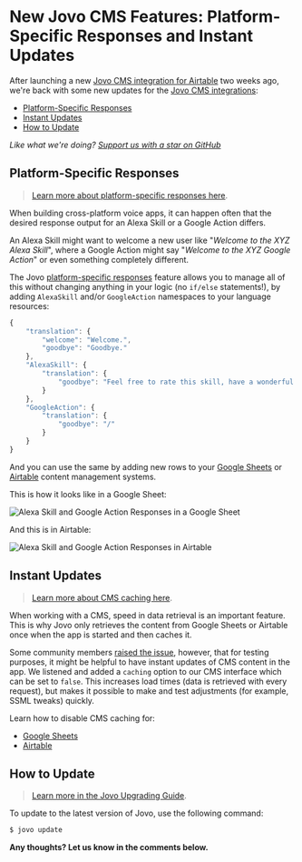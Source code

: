 # New Jovo CMS Features: Platform-Specific Responses and Instant Updates

After launching a new [Jovo CMS integration for Airtable](https://www.jovo.tech/news/2019-03-12-airtable-cms-integration) two weeks ago, we're back with some new updates for the [Jovo CMS integrations](https://www.jovo.tech/docs/cms):

* [Platform-Specific Responses](#platform-specific-responses)
* [Instant Updates](#instant-updates)
* [How to Update](#how-to-update)


*Like what we're doing? [Support us with a star on GitHub](https://github.com/jovotech/jovo-framework/)* 


## Platform-Specific Responses

> [Learn more about platform-specific responses here](https://www.jovo.tech/docs/output/i18n#platform-specific-responses).

When building cross-platform voice apps, it can happen often that the desired response output for an Alexa Skill or a Google Action differs.

An Alexa Skill might want to welcome a new user like "*Welcome to the XYZ Alexa Skill*", where a Google Action might say "*Welcome to the XYZ Google Action*" or even something completely different.

The Jovo [platform-specific responses](https://www.jovo.tech/docs/output/i18n#platform-specific-responses) feature allows you to manage all of this without changing anything in your logic (no `if/else` statements!), by adding `AlexaSkill` and/or `GoogleAction` namespaces to your language resources:

```js
{
    "translation": {
        "welcome": "Welcome.",
        "goodbye": "Goodbye."
    },
    "AlexaSkill": {
        "translation": {
            "goodbye": "Feel free to rate this skill, have a wonderful day."
        }
    },
    "GoogleAction": {
        "translation": {
            "goodbye": "/"
        }
    }
}
```
And you can use the same by adding new rows to your [Google Sheets](https://www.jovo.tech/docs/cms/google-sheets#platform-specific-responses) or [Airtable](https://www.jovo.tech/docs/cms/airtable#platform-specific-responses) content management systems.

This is how it looks like in a Google Sheet:

![Alexa Skill and Google Action Responses in a Google Sheet](https://www.jovo.tech/img/docs/v2/platform-specific-responses-sheets.jpg)


And this is in Airtable:

![Alexa Skill and Google Action Responses in Airtable](https://www.jovo.tech/img/docs/v2/platform-specific-responses-air.jpg)



## Instant Updates

> [Learn more about CMS caching here](https://www.jovo.tech/docs/cms#caching).

When working with a CMS, speed in data retrieval is an important feature. This is why Jovo only retrieves the content from Google Sheets or Airtable once when the app is started and then caches it.

Some community members [raised the issue](https://github.com/jovotech/jovo-framework/issues/394), however, that for testing purposes, it might be helpful to have instant updates of CMS content in the app. We listened and added a `caching` option to our CMS interface which can be set to `false`. This increases load times (data is retrieved with every request), but makes it possible to make and test adjustments (for example, SSML tweaks) quickly.

Learn how to disable CMS caching for:
* [Google Sheets](https://www.jovo.tech/docs/cms/google-sheets#caching)
* [Airtable](https://www.jovo.tech/docs/cms/airtable#caching)

## How to Update

> [Learn more in the Jovo Upgrading Guide](https://www.jovo.tech/docs/installation/upgrading).

To update to the latest version of Jovo, use the following command:

```sh
$ jovo update
```

**Any thoughts? Let us know in the comments below.**


<!--[metadata]: { "description": "New Features for Jovo CMS Integrations: Platform-specific responses and CMS Caching with Instant Updates. Released in March 2019.", "author": "jan-koenig", "tags": "Releases" }-->

